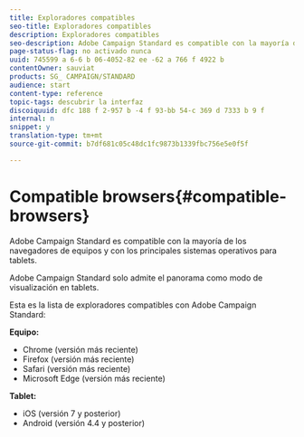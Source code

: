 ```yaml
---
title: Exploradores compatibles
seo-title: Exploradores compatibles
description: Exploradores compatibles
seo-description: Adobe Campaign Standard es compatible con la mayoría de los exploradores y sistemas operativos principales. Descubrir la lista completa.
page-status-flag: no activado nunca
uuid: 745599 a 6-6 b 06-4052-82 ee -62 a 766 f 4922 b
contentOwner: sauviat
products: SG_ CAMPAIGN/STANDARD
audience: start
content-type: reference
topic-tags: descubrir la interfaz
discoiquuid: dfc 188 f 2-957 b -4 f 93-bb 54-c 369 d 7333 b 9 f
internal: n
snippet: y
translation-type: tm+mt
source-git-commit: b7df681c05c48dc1fc9873b1339fbc756e5e0f5f

---
```



# Compatible browsers{#compatible-browsers}

Adobe Campaign Standard es compatible con la mayoría de los navegadores de equipos y con los principales sistemas operativos para tablets.

Adobe Campaign Standard solo admite el panorama como modo de visualización en tablets.

Esta es la lista de exploradores compatibles con Adobe Campaign Standard:

**Equipo:**

* Chrome (versión más reciente)
* Firefox (versión más reciente)
* Safari (versión más reciente)
* Microsoft Edge (versión más reciente)

**Tablet:**

* iOS (versión 7 y posterior)
* Android (versión 4.4 y posterior)


